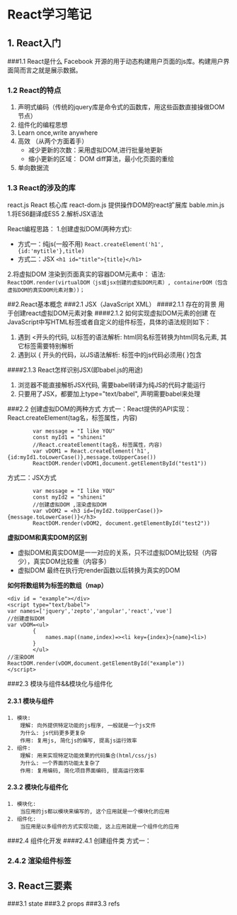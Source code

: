 # React学习笔记
## 1. React入门
###1.1 React是什么
		Facebook 开源的用于动态构建用户页面的js库。构建用户界面简而言之就是展示数据。
### 1.2 React的特点
1. 声明式编码（传统的jquery库是命令式的函数库，用这些函数直接操做DOM节点）
2. 组件化的编程思想
3. Learn once,write anywhere
4. 高效 （从两个方面着手）
	- 减少更新的次数：采用虚拟DOM,进行批量地更新
    - 缩小更新的区域： DOM diff算法，最小化页面的重绘
5. 单向数据流

### 1.3 React的涉及的库
react.js React 核心库
react-dom.js 提供操作DOM的react扩展库
bable.min.js 1.将ES6翻译成ES5  2.解析JSX语法

React编程思路：
1.创建虚拟DOM(两种方式):
- 方式一：纯js(一般不用) `React.createElement('h1',{id:'mytitle'},title)`
- 方式二：JSX `<h1 id="title">{title}</h1>`

2.将虚拟DOM 渲染到页面真实的容器DOM元素中： 语法: ` ReactDOM.render(virtualDOM（js或jsx创建的虚拟DOM元素）, containerDOM（包含虚拟DOM的真实DOM元素对象）)；`

##2.React基本概念
###2.1 JSX（JavaScript XML）
####2.1.1 存在的背景
用于创建react虚拟DOM元素对象
####2.1.2 如何实现虚拟DOM元素的创建
在JavaScript中写HTML标签或者自定义的组件标签，具体的语法规则如下：
1.	遇到 <开头的代码, 以标签的语法解析: html同名标签转换为html同名元素, 其它标签需要特别解析
2.	遇到以 { 开头的代码，以JS语法解析: 标签中的js代码必须用{ }包含

####2.1.3 React怎样识别JSX(即babel.js的用途)
1.	浏览器不能直接解析JSX代码, 需要babel转译为纯JS的代码才能运行
2.	只要用了JSX，都要加上type="text/babel", 声明需要babel来处理


###2.2 创建虚拟DOM的两种方式
方式一：React提供的API实现：React.createElement(tag名，标签属性，内容)
```
 		var message = "I like YOU"
        const myId1 = "shineni"
		//React.createElement(tag名，标签属性，内容)
        var vDOM1 = React.createElement('h1',{id:myId1.toLowerCase()},message.toUpperCase())
        ReactDOM.render(vDOM1,document.getElementById("test1"))
```
方式二：JSX方式
```
        var message = "I like YOU"
        const myId2 = "shineni"
        //创建虚拟DOM ,渲染虚拟DOM
        var vDOM2 = <h3 id={myId2.toUpperCase()}>{message.toLowerCase()}</h3>
        ReactDOM.render(vDOM2, document.getElementById("test2"))
```
**虚拟DOM和真实DOM的区别**
- 虚拟DOM和真实DOM是一一对应的关系，只不过虚拟DOM比较轻（内容少），真实DOM比较重（内容多）
- 虚拟DOM 最终在执行完render函数以后转换为真实的DOM

**如何将数组转为标签的数组（map）**
```
<div id = "example"></div>
<script type="text/babel">
var names=['jquery','zepto','angular','react','vue']
//创建虚拟DOM
var vDOM=<ul>
        {
			names.map((name,index)=><li key={index}>{name}<li>)
        }
        </ul>
//渲染DOM
ReactDOM.render(vDOM,document.getElementById("example"))
</script>
```
###2.3 模块与组件&&模块化与组件化
#### 2.3.1 模块与组件
	1. 模块:
	  	理解: 向外提供特定功能的js程序, 一般就是一个js文件
	  	为什么: js代码更多更复杂
	  	作用: 复用js, 简化js的编写, 提高js运行效率
	2. 组件:
		理解: 用来实现特定功能效果的代码集合(html/css/js)
	  	为什么: 一个界面的功能太复杂了
	  	作用: 复用编码, 简化项目界面编码, 提高运行效率
#### 2.3.2 模块化与组件化
    1. 模块化:
    	当应用的js都以模块来编写的, 这个应用就是一个模块化的应用
    2. 组件化:
    	当应用是以多组件的方式实现功能, 这上应用就是一个组件化的应用
###2.4 组件化开发
####2.4.1 创建组件类
方式一：
### 2.4.2 渲染组件标签

## 3. React三要素
###3.1 state
###3.2 props
###3.3 refs